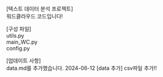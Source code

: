[텍스트 데이터 분석 프로젝트]  
워드클라우드 코드입니다!  
  
[구성 파일]  
utils.py  
main_WC.py  
config.py  

[업데이트 사항]  
data.md를 추가했습니다. 2024-06-12
[data 추가]
csv파일 추가!!  
